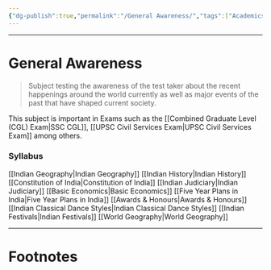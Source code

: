 ```yaml
---
{"dg-publish":true,"permalink":"/General Awareness/","tags":["Academics"]}
---
```



---
# General Awareness
> Subject testing the awareness of the test taker about the recent happenings around the world currently as well as major events of the past that have shaped current society.

This subject is important in Exams such as the [[Combined Graduate Level (CGL) Exam\|SSC CGL]], [[UPSC Civil Services Exam\|UPSC Civil Services Exam]] among others.

### Syllabus
[[Indian Geography\|Indian Geography]]
[[Indian History\|Indian History]]
[[Constitution of India\|Constitution of India]]
[[Indian Judiciary\|Indian Judiciary]]
[[Basic Economics\|Basic Economics]]
[[Five Year Plans in India\|Five Year Plans in India]]
[[Awards & Honours\|Awards & Honours]]
[[Indian Classical Dance Styles\|Indian Classical Dance Styles]]
[[Indian Festivals\|Indian Festivals]]
[[World Geography\|World Geography]]

---
# Footnotes